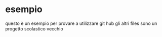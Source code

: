 # esempio
questo è un esempio
per provare a utilizzare git hub gli altri files sono un progetto scolastico vecchio  
